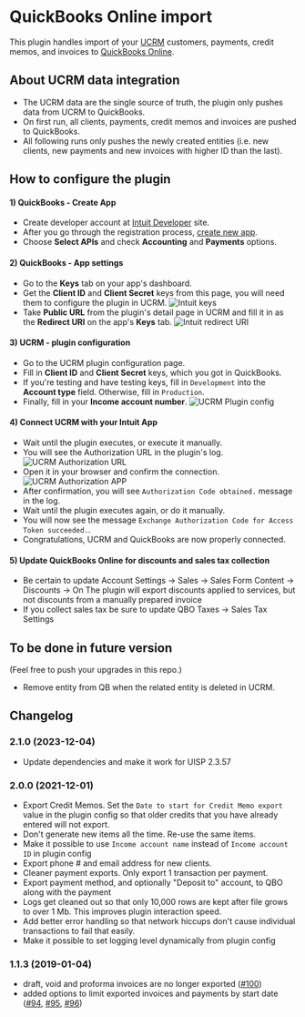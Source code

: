 # QuickBooks Online import
This plugin handles import of your [UCRM](https://ucrm.ubnt.com/) customers, payments, credit memos, and invoices to 
[QuickBooks Online](https://quickbooks.intuit.com/online/).

## About UCRM data integration
- The UCRM data are the single source of truth, the plugin only pushes data from UCRM to QuickBooks. 
- On first run, all clients, payments, credit memos and invoices are pushed to QuickBooks.
- All following runs only pushes the newly created entities (i.e. new clients, new payments and new invoices with higher ID than the last).

## How to configure the plugin
#### 1) QuickBooks - Create App
- Create developer account at [Intuit Developer](https://developer.intuit.com/) site.
- After you go through the registration process, [create new app](https://developer.intuit.com/v2/ui#/app/startcreate).
- Choose __Select APIs__ and check __Accounting__ and __Payments__ options.

#### 2) QuickBooks - App settings
- Go to the __Keys__ tab on your app's dashboard.
- Get the __Client ID__ and __Client Secret__ keys from this page, you will need them to configure the plugin in UCRM.
![Intuit keys](docs/images/intuit-developer-keys.png)
- Take __Public URL__ from the plugin's detail page in UCRM and fill it in as the __Redirect URI__  on the app's __Keys__ tab.
![Intuit redirect URI](docs/images/intuit-redirect-uri.png)

#### 3) UCRM - plugin configuration
- Go to the UCRM plugin configuration page.
- Fill in __Client ID__ and __Client Secret__ keys, which you got in QuickBooks.
- If you're testing and have testing keys, fill in `Development` into the __Account type__ field. Otherwise, fill in `Production`.
- Finally, fill in your **Income account number**.
![UCRM Plugin config](docs/images/ucrm-plugin-config.png)
 
#### 4) Connect UCRM with your Intuit App
- Wait until the plugin executes, or execute it manually.
- You will see the Authorization URL in the plugin's log.
![UCRM Authorization URL](docs/images/ucrm-authorization-url.png)
- Open it in your browser and confirm the connection.
![UCRM Authorization APP](docs/images/authorize-APP.png)
- After confirmation, you will see `Authorization Code obtained.` message in the log.
- Wait until the plugin executes again, or do it manually.
- You will now see the message `Exchange Authorization Code for Access Token succeeded.`.
- Congratulations, UCRM and QuickBooks are now properly connected.

#### 5) Update QuickBooks Online for discounts and sales tax collection
- Be certain to update Account Settings -> Sales -> Sales Form Content -> Discounts -> On
  The plugin will export discounts applied to services, but not discounts from a manually prepared invoice
- If you collect sales tax be sure to update QBO Taxes -> Sales Tax Settings

## To be done in future version
(Feel free to push your upgrades in this repo.)
- Remove entity from QB when the related entity is deleted in UCRM.

## Changelog
### 2.1.0 (2023-12-04)
- Update dependencies and make it work for UISP 2.3.57
### 2.0.0 (2021-12-01)
- Export Credit Memos. Set the `Date to start for Credit Memo export` value in the
plugin config so that older credits that you have already entered will not export.
- Don't generate new items all the time. Re-use the same items.
- Make it possible to use `Income account name` instead of `Income account ID`
in plugin config
- Export phone # and email address for new clients.
- Cleaner payment exports. Only export 1 transaction per payment.
- Export payment method, and optionally "Deposit to" account, to QBO along with the payment
- Logs get cleaned out so that only 10,000 rows are kept after file grows to over 1 Mb.
  This improves plugin interaction speed.
- Add better error handling so that network hiccups don't cause
individual transactions to fail that easily.
- Make it possible to set logging level dynamically from plugin config
### 1.1.3 (2019-01-04)
- draft, void and proforma invoices are no longer exported ([#100](https://github.com/Ubiquiti-App/UCRM-plugins/pull/100))
- added options to limit exported invoices and payments by start date ([#94](https://github.com/Ubiquiti-App/UCRM-plugins/pull/94), [#95](https://github.com/Ubiquiti-App/UCRM-plugins/pull/95), [#96](https://github.com/Ubiquiti-App/UCRM-plugins/pull/96))
